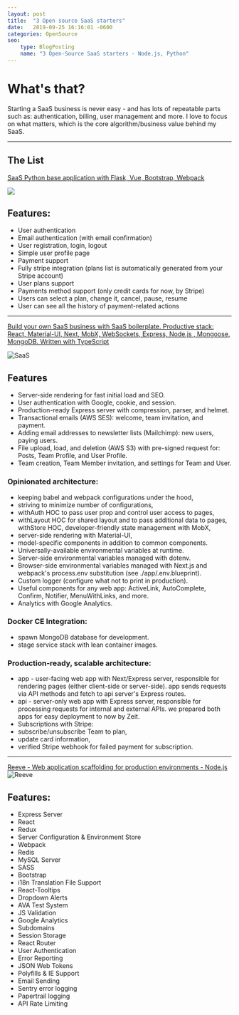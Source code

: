 ```yaml
---
layout: post
title:  "3 Open source SaaS starters"
date:   2019-09-25 16:16:01 -0600
categories: OpenSource
seo:
    type: BlogPosting
    name: "3 Open-Source SaaS starters - Node.js, Python"
---
```



# What's that?

Starting a SaaS business is never easy - and has lots of repeatable parts such as: authentication, billing, user management and more.
I love to focus on what matters, which is the core algorithm/business value behind my SaaS.

*****


## The List

[SaaS Python base application with Flask, Vue, Bootstrap, Webpack](https://github.com/CaravelKit/saas-base)

![](https://camo.githubusercontent.com/af9a824546eade6f687340387b254a0079812585/68747470733a2f2f73616173696465612e696f2f7374617469632f696d616765732f6c6f67696e2e706e67)

## Features:
* User authentication
* Email authentication (with email confirmation)
* User registration, login, logout
* Simple user profile page
* Payment support
* Fully stripe integration (plans list is automatically generated from your Stripe account)
* User plans support
* Payments method support (only credit cards for now, by Stripe)
* Users can select a plan, change it, cancel, pause, resume
* User can see all the history of payment-related actions

*****

[Build your own SaaS business with SaaS boilerplate. Productive stack: React, Material-UI, Next, MobX, WebSockets, Express, Node.js , Mongoose, MongoDB. Written with TypeScript](https://github.com/async-labs/saas)

![SaaS](https://user-images.githubusercontent.com/26158226/61417514-2891dd00-a8ac-11e9-97d4-53944fe8f897.png)
## Features

* Server-side rendering for fast initial load and SEO.
* User authentication with Google, cookie, and session.
* Production-ready Express server with compression, parser, and helmet.
* Transactional emails (AWS SES): welcome, team invitation, and payment.
* Adding email addresses to newsletter lists (Mailchimp): new users, paying users.
* File upload, load, and deletion (AWS S3) with pre-signed request for: Posts, Team Profile, and User Profile.
* Team creation, Team Member invitation, and settings for Team and User.
### Opinionated architecture:
* keeping babel and webpack configurations under the hood,
* striving to minimize number of configurations,
* withAuth HOC to pass user prop and control user access to pages,
* withLayout HOC for shared layout and to pass additional data to pages,
withStore HOC, developer-friendly state management with MobX,
* server-side rendering with Material-UI,
* model-specific components in addition to common components.
* Universally-available environmental variables at runtime.
* Server-side environmental variables managed with dotenv.
* Browser-side environmental variables managed with Next.js and webpack's process.env substitution (see ./app/.env.blueprint).
* Custom logger (configure what not to print in production).
* Useful components for any web app: ActiveLink, AutoComplete, Confirm, Notifier, MenuWithLinks, and more.
* Analytics with Google Analytics.
### Docker CE Integration:
* spawn MongoDB database for development.
* stage service stack with lean container images.
### Production-ready, scalable architecture:
* app - user-facing web app with Next/Express server, responsible for rendering pages (either client-side or server-side). app sends requests via API methods and fetch to api server's Express routes.
* api - server-only web app with Express server, responsible for processing requests for internal and external APIs.
we prepared both apps for easy deployment to now by Zeit.
* Subscriptions with Stripe:
* subscribe/unsubscribe Team to plan,
* update card information,
* verified Stripe webhook for failed payment for subscription.

*****

[Reeve - Web application scaffolding for production environments - Node.js](https://github.com/peterjoseph/Reeve)
![Reeve](https://camo.githubusercontent.com/c00d4ecc25c22f3baff93f6cc100e5988d259a00/68747470733a2f2f692e696d6775722e636f6d2f633663596d536c2e706e67)


## Features:
* Express Server
* React
* Redux
* Server Configuration & Environment Store
* Webpack
* Redis
* MySQL Server
* SASS
* Bootstrap
* i18n Translation File Support
* React-Tooltips
* Dropdown Alerts
* AVA Test System
* JS Validation
* Google Analytics
* Subdomains
* Session Storage
* React Router
* User Authentication
* Error Reporting
* JSON Web Tokens
* Polyfills & IE Support
* Email Sending
* Sentry error logging
* Papertrail logging
* API Rate Limiting
